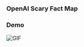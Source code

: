 ### OpenAI Scary Fact Map

### Demo
![GIF](https://github.com/cyatteau/open-ai-halloween-map-with-search/assets/112517097/08fe72b7-0b1f-4e0d-8bd6-01bf123b055d)
